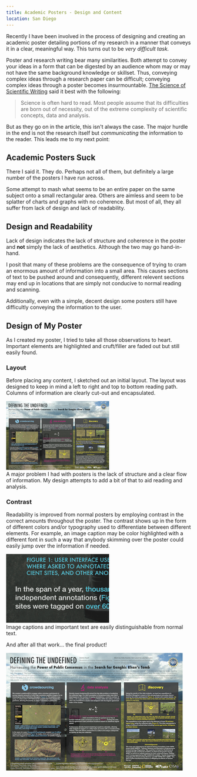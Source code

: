 ```yaml
---
title: Academic Posters - Design and Content
location: San Diego
---
```


Recently I have been involved in the process of designing and creating an academic poster detailing portions of my research in a manner that conveys it in a clear, meaningful way. This turns out to be *very difficult task.*

Poster and research writing bear many similarities. Both attempt to convey your ideas in a form that can be digested by an audience whom may or may not have the same background knowledge or skillset. Thus, conveying complex ideas through a research paper can be difficult; conveying complex ideas through a poster becomes insurmountable. [The Science of Scientific Writing](http://www.americanscientist.org/issues/feature/the-science-of-scientific-writing/1) said it best with the following:
> Science is often hard to read. Most people assume that its difficulties are born out of necessity, out of the extreme complexity of scientific concepts, data and analysis.

But as they go on in the article, this isn't always the case. The major hurdle in the end is not the research itself but *communicating* the information to the reader. This leads me to my next point:

Academic Posters Suck
---------------------
There I said it. They do. Perhaps not all of them, but definitely a large number of the posters I have run across.

Some attempt to mash what seems to be an entire paper on the same subject onto a small rectangular area. Others are aimless and seem to be splatter of charts and graphs with no coherence. But most of all, they all suffer from lack of design and lack of readability.

Design and Readability
-----------------------
Lack of design indicates the lack of structure and coherence in the poster and **not** simply the lack of aesthetics. Although the two may go hand-in-hand.

I posit that many of these problems are the consequence of trying to cram an enormous amount of information into a small area. This causes sections of text to be pushed around and consequently, different relevent sections may end up in locations that are simply not conducive to normal reading and scanning.

Additionally, even with a simple, decent design some posters still have difficultly conveying the information to the user.

Design of My Poster
--------------------
As I created my poster, I tried to take all those observations to heart. Important elements are highlighted and cruft/filler are faded out but still easily found.

### Layout
Before placing any content, I sketched out an initial layout. The layout was designed to keep in mind a left to right and top to bottom reading path. Columns of information are clearly cut-out and encapsulated.

<div class='captioned_img'>
	<div>
		<img width='280' src='/static/img/2012/research/igert-poster-thumbnail.png'/>
	</div>
	<div class='caption'>
		A major problem I had with posters is the lack of structure and a clear flow of information. My design attempts to add a bit of that to aid reading and analysis.
	</div>
</div>

### Contrast
Readability is improved from normal posters by employing contrast in the correct amounts throughout the poster. The contrast shows up in the form of different colors and/or typography used to differentiate between different elements. For example, an image caption may be color highlighted with a different font in such a way that anybody skimming over the poster could easily jump over the information if needed.

<div class='captioned_img'>
	<div>
		<img width='280' src='/static/img/2012/research/contrast-example.png'/>
	</div>
	<div class='caption'>
		Image captions and important text are easily distinguishable from normal text.
	</div>
</div>

And after all that work... the final product!

<div class='captioned_img'>
	<img src='/static/img/2012/research/igert-poster-thumbnail.png'/>
</div>

